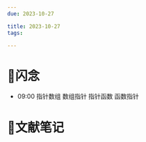 ```yaml
---
due: 2023-10-27 

title: 2023-10-27
tags:

---
```


# 📖闪念
- 09:00 指针数组 数组指针 指针函数 函数指针








# 📒文献笔记







